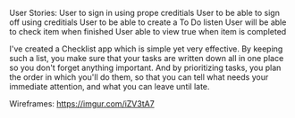 User Stories:
  User to sign in using prope creditials
  User to be able to sign off using creditials
  User to be able to create a To Do listen
  User will be able to check item when finished
  User able to view true when item is completed

I've created a Checklist app which is simple yet very effective.
By keeping such a list, you make sure that your tasks are written down all in one place so you don't forget anything important. And by prioritizing tasks, you plan the order in which you'll do them, so that you can tell what needs your immediate attention, and what you can leave until late.

Wireframes: https://imgur.com/iZV3tA7
